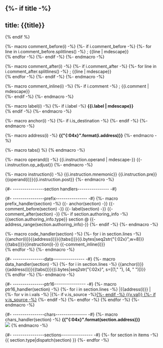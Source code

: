 {%- if title -%}
---
title: {{title}}
---
{% endif %}

{%- macro comment_before(i) -%}
{%- if i.comment_before -%}
{%- for line in i.comment_before.splitlines() -%}
; {{line | mdescape}}  
{% endfor -%}
{%- endif -%}
{%- endmacro -%}

{%- macro comment_after(i) -%}
{%- if i.comment_after -%}
{%- for line in i.comment_after.splitlines() -%}
; {{line | mdescape}}  
{% endfor -%}
{%- endif -%}
{%- endmacro -%}

{%- macro comment_inline(i) -%}
{%- if i.comment -%}
; {{i.comment | mdescape}}  
{%- endif -%}
{%- endmacro -%}

{%- macro label(i) -%}
{%- if i.label -%}
**{{i.label | mdescape}}**  
{% endif -%}
{%- endmacro -%}

{%- macro anchor(i) -%}
{%- if i.is_destination -%}
{%- endif -%}
{%- endmacro -%}

{%- macro address(i) -%}
**{{"{:04x}".format(i.address)}}**
{%- endmacro -%}

{%- macro tabs() %}   {% endmacro -%}

{%- macro operand(i) -%}
{{i.instruction.operand | mdescape-}}
{{-i.instruction.op_adjust}}
{%- endmacro -%}

{%- macro instruction(i) -%}
{{i.instruction.mnemonic}} {{i.instruction.pre}}{{operand(i)}}{{i.instruction.post}}
{%- endmacro -%}

{#- ----------------section handlers---------------- -#}

{#- ----------------prefix---------------- -#}
{%- macro prefix_handler(section) -%}
{{- anchor(section) -}}
{{- comment_before(section) -}}
{{- label(section) -}}
{{- comment_after(section) -}}
{%- if section.authoring_info -%}
{{section.authoring_info.type}} section @
{{-address_range(section.authoring_info)-}} 
{%- endif -%}
{%- endmacro -%}

{%- macro code_handler(section) -%}
{%- for i in section.lines -%}
{{anchor(i)}}{{address(i)}}{{tabs()}}{{i.bytes|seq2str("{:02x}",w=8)}}{{tabs()}}{{instruction(i)-}}
{{-comment_inline(i)}}  
{% endfor -%}
{%- endmacro -%}

{#- ----------------data---------------- -#}
{%- macro data_handler(section) -%}
{%- for i in section.lines -%}
{{anchor(i)}}{{address(i)}}{{tabs()}}{{i.bytes|seq2str("{:02x}", s=[(1," "), (4, "  ")])}}  
{% endfor -%}
{%- endmacro -%}

{#- ----------------ptr16---------------- -#}
{%- macro ptr16_handler(section) -%}
{%- for i in section.lines -%}
|{{address(i)}}    |
{%- for v in i.vals -%}
|{%- if v.is_source -%}[{%- endif -%}
{{v.val}}
{%- if v.is_source -%}]({{"{:04x}".format(v.target)}})
{%- endif -%}
{%- endfor -%}
{% endfor -%}
{%- endmacro -%}

{#- ----------------chars---------------- -#}
{%- macro chars_handler(section) -%}
**{{"{:04x}".format(section.address)}}**  
![]({{section.generate()}})
{% endmacro -%}

{#- ----------------sections---------------- -#}
{%- for section in items -%}
{{ section.type|dispatch(section) }}
{%- endfor -%}
